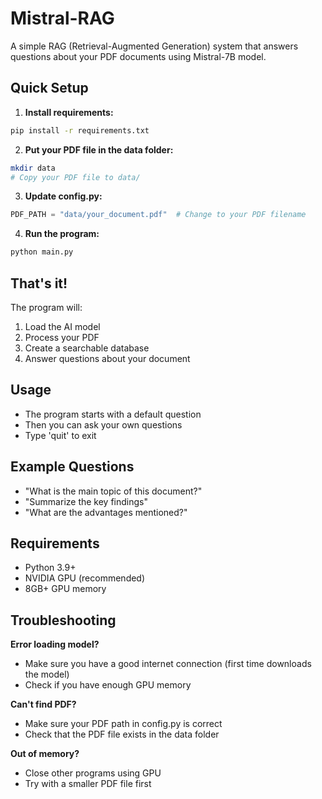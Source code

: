 # Mistral-RAG

A simple RAG (Retrieval-Augmented Generation) system that answers questions about your PDF documents using Mistral-7B model.

## Quick Setup

1. **Install requirements:**
```bash
pip install -r requirements.txt
```

2. **Put your PDF file in the data folder:**
```bash
mkdir data
# Copy your PDF file to data/
```

3. **Update config.py:**
```python
PDF_PATH = "data/your_document.pdf"  # Change to your PDF filename
```

4. **Run the program:**
```bash
python main.py
```

## That's it! 

The program will:
1. Load the AI model
2. Process your PDF
3. Create a searchable database
4. Answer questions about your document

## Usage

- The program starts with a default question
- Then you can ask your own questions
- Type 'quit' to exit

## Example Questions

- "What is the main topic of this document?"
- "Summarize the key findings"
- "What are the advantages mentioned?"

## Requirements

- Python 3.9+
- NVIDIA GPU (recommended)
- 8GB+ GPU memory

## Troubleshooting

**Error loading model?**
- Make sure you have a good internet connection (first time downloads the model)
- Check if you have enough GPU memory

**Can't find PDF?**
- Make sure your PDF path in config.py is correct
- Check that the PDF file exists in the data folder

**Out of memory?**
- Close other programs using GPU
- Try with a smaller PDF file first
